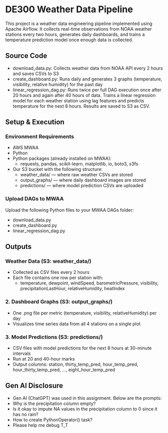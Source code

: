 # DE300 Weather Data Pipeline

This project is a weather data engineering pipeline implemented using Apache Airflow. It collects real-time observations from NOAA weather stations every two hours, generates daily dashboards, and trains a temperature prediction model once enough data is collected.

## Source Code

- download_data.py: Collects weather data from NOAA API every 2 hours and saves CSVs to S3
- create_dashboard.py: Runs daily and generates 3 graphs (temperature, visibility, relative humidity) for the past day
- linear_regression_dag.py: Runs twice per full DAG execution once after 20 hours and again after 40 hours of data. Trains a linear regression model for each weather station using lag features and predicts temperature for the next 8 hours. Results are saved to S3 as CSV.



## Setup & Execution

### Environment Requirements

- AWS MWAA
- Python
- Python packages (already installed on MWAA):
  - requests, pandas, scikit-learn, matplotlib, io, boto3, s3fs
- Our S3 bucket with the following structure:
  - weather_data/ — where raw weather CSVs are stored
  - output_graphs/ — where daily dashboard images are stored
  - predictions/ — where model prediction CSVs are uploaded

### Upload DAGs to MWAA

Upload the following Python files to your MWAA DAGs folder:
- download_data.py
- create_dashboard.py
- linear_regression_dag.py


## Outputs

### Weather Data (S3: weather_data/)
- Collected as CSV files every 2 hours
- Each file contains one row per station with:
  - temperature, dewpoint, windSpeed, barometricPressure, visibility, precipitationLastHour, relativeHumidity, heatIndex

### 2. Dashboard Graphs (S3: output_graphs/)
- One .png file per metric (temperature, visibility, relativeHumidity) per day
- Visualizes time series data from all 4 stations on a single plot

### 3. Model Predictions (S3: predictions/)
- CSV files with model predictions for the next 8 hours at 30-minute intervals
- Run at 20 and 40-hour marks
- Output columns: station, thirty_temp_pred, hour_temp_pred, hour_thirty_temp_pred, ..., eight_hour_temp_pred


## Gen AI Disclosure

- Gen AI (ChatGPT) was used in this assignment. Below are the prompts:
- Why is the precipitation column empty?
- Is it okay to impute NA values in the precipitation column to 0 since it has no rain?
- How to create PythonOperator() task?
- Please help me debug T_T
